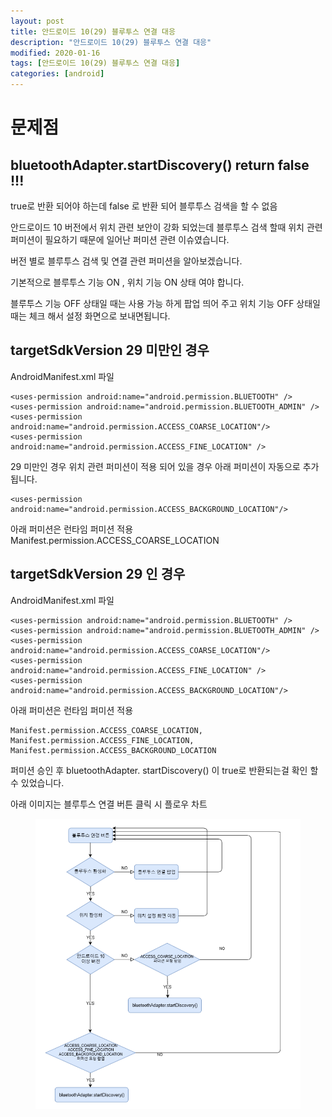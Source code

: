 ```yaml
---
layout: post
title: 안드로이드 10(29) 블루투스 연결 대응
description: "안드로이드 10(29) 블루투스 연결 대응"
modified: 2020-01-16
tags: [안드로이드 10(29) 블루투스 연결 대응]
categories: [android]
---
```


# 문제점 
## bluetoothAdapter.startDiscovery() return false !!!

true로 반환 되어야 하는데 false 로 반환 되어 블루투스 검색을 할 수 없음  

안드로이드 10 버전에서 위치 관련 보안이 강화 되었는데 블루투스 검색 할때 위치 관련 퍼미션이 필요하기 때문에 일어난 퍼미션 관련 이슈였습니다.  

버전 별로 블루투스 검색 및 연결 관련 퍼미션을 알아보겠습니다.  

기본적으로 블루투스 기능 ON , 위치 기능 ON 상태 여야 합니다.   

블루투스 기능 OFF 상태일 때는 사용 가능 하게 팝업 띄어 주고 위치 기능 OFF 상태일때는 체크 해서 설정 화면으로 보내면됩니다.  

## targetSdkVersion 29 미만인 경우

AndroidManifest.xml 파일

```
<uses-permission android:name="android.permission.BLUETOOTH" />
<uses-permission android:name="android.permission.BLUETOOTH_ADMIN" />
<uses-permission android:name="android.permission.ACCESS_COARSE_LOCATION"/>
<uses-permission android:name="android.permission.ACCESS_FINE_LOCATION" />
```

29 미만인 경우 위치 관련 퍼미션이 적용 되어 있을 경우 아래 퍼미션이 자동으로 추가 됩니다.

```
<uses-permission android:name="android.permission.ACCESS_BACKGROUND_LOCATION"/>
```

아래 퍼미션은 런타임 퍼미션 적용  
Manifest.permission.ACCESS_COARSE_LOCATION

## targetSdkVersion 29 인 경우

AndroidManifest.xml 파일 

```
<uses-permission android:name="android.permission.BLUETOOTH" />
<uses-permission android:name="android.permission.BLUETOOTH_ADMIN" />
<uses-permission android:name="android.permission.ACCESS_COARSE_LOCATION"/>
<uses-permission android:name="android.permission.ACCESS_FINE_LOCATION" />
<uses-permission android:name="android.permission.ACCESS_BACKGROUND_LOCATION"/>
```

아래 퍼미션은 런타임 퍼미션 적용  
```
Manifest.permission.ACCESS_COARSE_LOCATION,
Manifest.permission.ACCESS_FINE_LOCATION,
Manifest.permission.ACCESS_BACKGROUND_LOCATION
```
퍼미션 승인 후 bluetoothAdapter. startDiscovery() 이 true로 반환되는걸 확인 할 수 있었습니다.

아래 이미지는 블루투스 연결 버튼 클릭 시 플로우 차트  
<figure>
	<img src="/images/2020-01-17-bluetooth-flow-chart.png" alt="">
</figure>